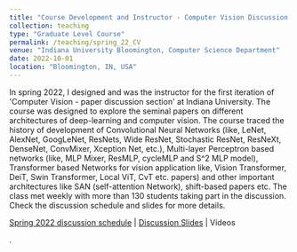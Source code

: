 ```yaml
---
title: "Course Development and Instructor - Computer Vision Discussion Section"
collection: teaching
type: "Graduate Level Course"
permalink: /teaching/spring_22_CV
venue: "Indiana University Bloomington, Computer Science Department"
date: 2022-10-01
location: "Bloomington, IN, USA"
---
```


In spring 2022, I designed and was the instructor for the first iteration of 'Computer Vision - paper discussion section' at Indiana University. The course was designed to explore the seminal papers on different architectures of deep-learning and computer vision.  The course traced the history of development of Convolutional Neural Networks (like, LeNet, AlexNet, GoogLeNet, ResNets, Wide ResNet, Stochastic ResNet, ResNeXt, DenseNet, ConvMixer, Xception Net, etc.), Multi-layer Perceptron based networks (like, MLP Mixer, ResMLP, cycleMLP and S^2 MLP model), Transformer based Networks for vision application like, Vision Transformer, DeiT, Swin Transformer, Local ViT, CvT etc. papers) and other important architectures like SAN (self-attention Network), shift-based papers etc. The class met weekly with more than 130 students taking part in the discussion. Check the discussion schedule and slides for more details.  


[Spring 2022 discussion schedule](https://vkvats.github.io/files/B657-discussion-papers-Spring22.pdf) | [Discussion Slides](https://drive.google.com/drive/folders/1vEXb8_-DZn4HFVfo7bC_Q6CvqAJlRPCB?usp=sharing) | Videos

.
